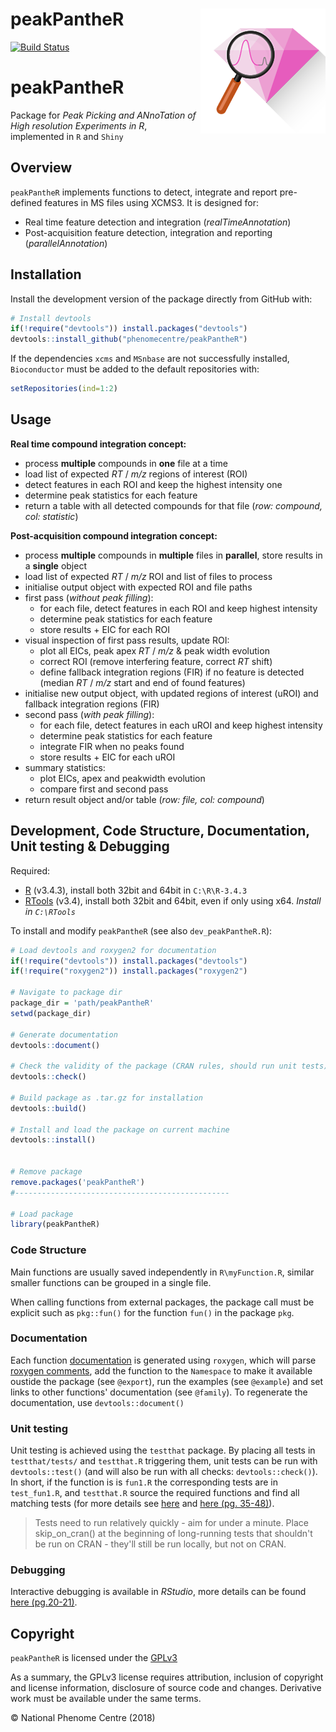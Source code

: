 
<!-- README.md is generated from README.Rmd. Please edit that file -->
peakPantheR <img src="man/figures/peakPantheR-logo.png" align="right" />
========================================================================

[![Build Status](https://travis-ci.org/phenomecentre/peakPantheR.svg?branch=master)](https://travis-ci.org/phenomecentre/peakPantheR)

peakPantheR
===========

Package for *Peak Picking and ANnoTation of High resolution Experiments in R*, implemented in `R` and `Shiny`

Overview
--------

`peakPantheR` implements functions to detect, integrate and report pre-defined features in MS files using XCMS3. It is designed for:

-   Real time feature detection and integration (*realTimeAnnotation*)
-   Post-acquisition feature detection, integration and reporting (*parallelAnnotation*)

Installation
------------

Install the development version of the package directly from GitHub with:

``` r
# Install devtools
if(!require("devtools")) install.packages("devtools")
devtools::install_github("phenomecentre/peakPantheR")
```

If the dependencies `xcms` and `MSnbase` are not successfully installed, `Bioconductor` must be added to the default repositories with:

``` r
setRepositories(ind=1:2)
```

Usage
-----

**Real time compound integration concept:**

-   process **multiple** compounds in **one** file at a time
-   load list of expected *RT* / *m/z* regions of interest (ROI)
-   detect features in each ROI and keep the highest intensity one
-   determine peak statistics for each feature
-   return a table with all detected compounds for that file (*row: compound, col: statistic*)

**Post-acquisition compound integration concept:**

-   process **multiple** compounds in **multiple** files in **parallel**, store results in a **single** object
-   load list of expected *RT* / *m/z* ROI and list of files to process
-   initialise output object with expected ROI and file paths
-   first pass (*without peak filling*):
    -   for each file, detect features in each ROI and keep highest intensity
    -   determine peak statistics for each feature
    -   store results + EIC for each ROI
-   visual inspection of first pass results, update ROI:
    -   plot all EICs, peak apex *RT* / *m/z* & peak width evolution
    -   correct ROI (remove interfering feature, correct *RT* shift)
    -   define fallback integration regions (FIR) if no feature is detected (median *RT* / *m/z* start and end of found features)
-   initialise new output object, with updated regions of interest (uROI) and fallback integration regions (FIR)
-   second pass (*with peak filling*):
    -   for each file, detect features in each uROI and keep highest intensity
    -   determine peak statistics for each feature
    -   integrate FIR when no peaks found
    -   store results + EIC for each uROI
-   summary statistics:
    -   plot EICs, apex and peakwidth evolution
    -   compare first and second pass
-   return result object and/or table (*row: file, col: compound*)

Development, Code Structure, Documentation, Unit testing & Debugging
--------------------------------------------------------------------

Required:

-   [R](https://cran.rstudio.com/) (v3.4.3), install both 32bit and 64bit in `C:\R\R-3.4.3`
-   [RTools](https://cran.r-project.org/bin/windows/Rtools/) (v3.4), install both 32bit and 64bit, even if only using x64. *Install in `C:\RTools`*

To install and modify `peakPantheR` (see also `dev_peakPantheR.R`):

``` r
# Load devtools and roxygen2 for documentation
if(!require("devtools")) install.packages("devtools")
if(!require("roxygen2")) install.packages("roxygen2")

# Navigate to package dir
package_dir = 'path/peakPantheR'
setwd(package_dir)

# Generate documentation
devtools::document()

# Check the validity of the package (CRAN rules, should run unit tests)
devtools::check()

# Build package as .tar.gz for installation
devtools::build()

# Install and load the package on current machine
devtools::install()


# Remove package
remove.packages('peakPantheR')
#------------------------------------------------

# Load package
library(peakPantheR)
```

### Code Structure

Main functions are usually saved independently in `R\myFunction.R`, similar smaller functions can be grouped in a single file.

When calling functions from external packages, the package call must be explicit such as `pkg::fun()` for the function `fun()` in the package `pkg`.

### Documentation

Each function [documentation](http://r-pkgs.had.co.nz/man.html#man-functions) is generated using `roxygen`, which will parse [roxygen comments](http://r-pkgs.had.co.nz/man.html#roxygen-comments), add the function to the `Namespace` to make it available oustide the package (see `@export`), run the examples (see `@example`) and set links to other functions' documentation (see `@family`). To regenerate the documentation, use `devtools::document()`

### Unit testing

Unit testing is achieved using the `testthat` package. By placing all tests in `testthat/tests/` and `testthat.R` triggering them, unit tests can be run with `devtools::test()` (and will also be run with all checks: `devtools::check()`). In short, if the function is is `fun1.R` the corresponding tests are in `test_fun1.R`, and `testthat.R` source the required functions and find all matching tests (for more details see [here](http://r-pkgs.had.co.nz/tests.html) and [here (pg. 35-48)](http://www.is.uni-freiburg.de/ressourcen/algorithm-design-and-software-engineering-oeffentlicher-zugriff/11_softwaretesting.pdf)).

> Tests need to run relatively quickly - aim for under a minute. Place skip\_on\_cran() at the beginning of long-running tests that shouldn't be run on CRAN - they'll still be run locally, but not on CRAN.

### Debugging

Interactive debugging is available in *RStudio*, more details can be found [here (pg.20-21)](http://www.is.uni-freiburg.de/ressourcen/algorithm-design-and-software-engineering-oeffentlicher-zugriff/11_softwaretesting.pdf).

Copyright
---------

`peakPantheR` is licensed under the [GPLv3](http://choosealicense.com/licenses/gpl-3.0/)

As a summary, the GPLv3 license requires attribution, inclusion of copyright and license information, disclosure of source code and changes. Derivative work must be available under the same terms.

© National Phenome Centre (2018)
